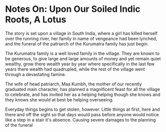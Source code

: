 # Notes On: Upon Our Soiled Indic Roots, A Lotus



The story is set upon a village in South India, where a girl has killed herself over the running river, her family in name of vengeance had been lynched, and the funeral of the patriarch of the Kurumatra family has just begin. 

The Kurumatra family is a well loved family in the village. They are known to be generous, to give large and large amounts of money and yet remain quiet wealthy, grow there wealth year by year where specifically in the last few years there wealth had quadrupled, while the rest of the village went through a devastating famine. 

The wife of head patriarch, Maa Kumbh, the mother of our recently graduated main character, has planned a magnificent feast for all the village to celebrate, and has invited her as a helping helping though she knows and they knows she would at best be helping overseeing. 

Everyday things begins to get stolen, however. Little things at first, here and there and off the sight so that days would pass before anyone would notice like a step in a stair it's absence. Causing severe damages to the planning of the funeral